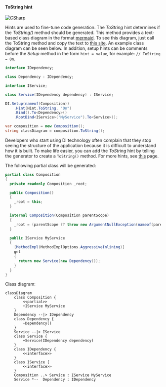 #### ToString hint

[![CSharp](https://img.shields.io/badge/C%23-code-blue.svg)](../tests/Pure.DI.UsageTests/Hints/ToStringHintScenario.cs)

Hints are used to fine-tune code generation. The _ToString_ hint determines if the _ToString()_ method should be generated. This method provides a text-based class diagram in the format [mermaid](https://mermaid.js.org/). To see this diagram, just call the ToString method and copy the text to [this site](https://mermaid.live/). An example class diagram can be seen below.
In addition, setup hints can be comments before the _Setup_ method in the form ```hint = value```, for example: `// ToString = On`.


```c#
interface IDependency;

class Dependency : IDependency;

interface IService;

class Service(IDependency dependency) : IService;

DI.Setup(nameof(Composition))
    .Hint(Hint.ToString, "On")
    .Bind().To<Dependency>()
    .RootBind<IService>("MyService").To<Service>();

var composition = new Composition();
string classDiagram = composition.ToString();
```

Developers who start using DI technology often complain that they stop seeing the structure of the application because it is difficult to understand how it is built. To make life easier, you can add the _ToString_ hint by telling the generator to create a `ToString()` method.
For more hints, see [this](README.md#setup-hints) page.

The following partial class will be generated:

```c#
partial class Composition
{
  private readonly Composition _root;

  public Composition()
  {
    _root = this;
  }

  internal Composition(Composition parentScope)
  {
    _root = (parentScope ?? throw new ArgumentNullException(nameof(parentScope)))._root;
  }

  public IService MyService
  {
    [MethodImpl(MethodImplOptions.AggressiveInlining)]
    get
    {
      return new Service(new Dependency());
    }
  }
}
```

Class diagram:

```mermaid
classDiagram
	class Composition {
		<<partial>>
		+IService MyService
	}
	Dependency --|> IDependency
	class Dependency {
		+Dependency()
	}
	Service --|> IService
	class Service {
		+Service(IDependency dependency)
	}
	class IDependency {
		<<interface>>
	}
	class IService {
		<<interface>>
	}
	Composition ..> Service : IService MyService
	Service *--  Dependency : IDependency
```


